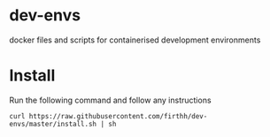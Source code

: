 # dev-envs
docker files and scripts for containerised development environments

# Install

Run the following command and follow any instructions

```
curl https://raw.githubusercontent.com/firthh/dev-envs/master/install.sh | sh
```

